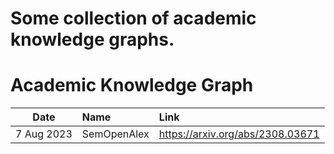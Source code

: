 # Some collection of  academic knowledge graphs.

# Academic Knowledge Graph
| Date | Name | Link |
| :-----: | :---- | :---- |
| 7 Aug 2023 | SemOpenAlex | <https://arxiv.org/abs/2308.03671> |
